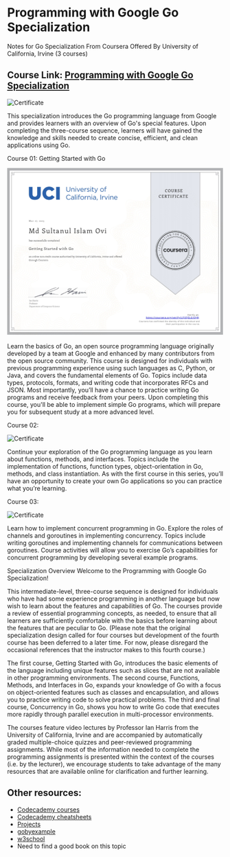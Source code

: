 # Programming with Google Go Specialization

Notes for Go Specialization From Coursera Offered By University of California, Irvine (3 courses)

## Course Link: [Programming with Google Go Specialization](https://www.coursera.org/specializations/google-golang)
![Certificate](Certificate.jpg)

This specialization introduces the Go programming language from Google and provides learners with an overview of Go's special features. Upon completing the three-course sequence, learners will have gained the knowledge and skills needed to create concise, efficient, and clean applications using Go.

Course 01: Getting Started with Go

![Certificate](Course_01_Getting_Started_with_Go/Course_01_certificate.jpg)

Learn the basics of Go, an open source programming language originally developed by a team at Google and enhanced by many contributors from the open source community. This course is designed for individuals with previous programming experience using such languages as C, Python, or Java, and covers the fundamental elements of Go. Topics include data types, protocols, formats, and writing code that incorporates RFCs and JSON. Most importantly, you’ll have a chance to practice writing Go programs and receive feedback from your peers. Upon completing this course, you'll be able to implement simple Go programs, which will prepare you for subsequent study at a more advanced level.

Course 02:

![Certificate](Course_02_certificate.jpg)

Continue your exploration of the Go programming language as you learn about functions, methods, and interfaces. Topics include the implementation of functions, function types, object-orientation in Go, methods, and class instantiation. As with the first course in this series, you’ll have an opportunity to create your own Go applications so you can practice what you’re learning.

Course 03:

![Certificate](Course_03_certificate.jpg)

Learn how to implement concurrent programming in Go. Explore the roles of channels and goroutines in implementing concurrency. Topics include writing goroutines and implementing channels for communications between goroutines. Course activities will allow you to exercise Go’s capabilities for concurrent programming by developing several example programs.

Specialization Overview
Welcome to the Programming with Google Go Specialization!

This intermediate-level, three-course sequence is designed for individuals who have had some experience programming in another language but now wish to learn about the features and capabilities of Go. The courses provide a review of essential programming concepts, as needed, to ensure that all learners are sufficiently comfortable with the basics before learning about the features that are peculiar to Go. (Please note that the original specialization design called for four courses but development of the fourth course has been deferred to a later time. For now, please disregard the occasional references that the instructor makes to this fourth course.)

The first course, Getting Started with Go, introduces the basic elements of the language including unique features such as slices that are not available in other programming environments. The second course, Functions, Methods, and Interfaces in Go, expands your knowledge of Go with a focus on object-oriented features such as classes and encapsulation, and allows you to practice writing code to solve practical problems. The third and final course, Concurrency in Go, shows you how to write Go code that executes more rapidly through parallel execution in multi-processor environments.

The courses feature video lectures by Professor Ian Harris from the University of California, Irvine and are accompanied by automatically graded multiple-choice quizzes and peer-reviewed programming assignments. While most of the information needed to complete the programming assignments is presented within the context of the courses (i.e. by the lecturer), we encourage students to take advantage of the many resources that are available online for clarification and further learning.

## Other resources:

- [Codecademy courses](https://www.codecademy.com/catalog/language/go)
- [Codecademy cheatsheets](https://www.codecademy.com/resources/cheatsheets/language/go)
- [Projects](https://www.codecademy.com/projects/language/go)
- [gobyexample](https://gobyexample.com/)
- [w3school](https://www.w3schools.com/go/index.php)
- Need to find a good book on this topic
